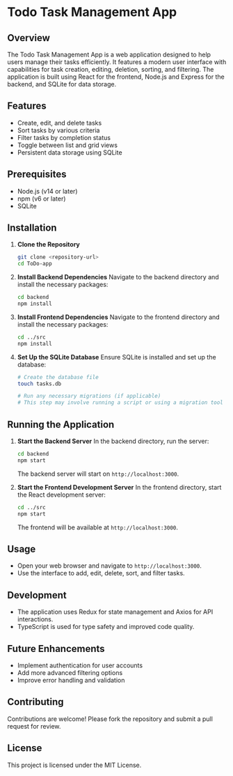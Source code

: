 # Todo Task Management App

## Overview
The Todo Task Management App is a web application designed to help users manage their tasks efficiently. It features a modern user interface with capabilities for task creation, editing, deletion, sorting, and filtering. The application is built using React for the frontend, Node.js and Express for the backend, and SQLite for data storage.

## Features
- Create, edit, and delete tasks
- Sort tasks by various criteria
- Filter tasks by completion status
- Toggle between list and grid views
- Persistent data storage using SQLite

## Prerequisites
- Node.js (v14 or later)
- npm (v6 or later)
- SQLite

## Installation

1. **Clone the Repository**
   ```bash
   git clone <repository-url>
   cd ToDo-app
   ```

2. **Install Backend Dependencies**
   Navigate to the backend directory and install the necessary packages:
   ```bash
   cd backend
   npm install
   ```

3. **Install Frontend Dependencies**
   Navigate to the frontend directory and install the necessary packages:
   ```bash
   cd ../src
   npm install
   ```

4. **Set Up the SQLite Database**
   Ensure SQLite is installed and set up the database:
   ```bash
   # Create the database file
   touch tasks.db

   # Run any necessary migrations (if applicable)
   # This step may involve running a script or using a migration tool
   ```

## Running the Application

1. **Start the Backend Server**
   In the backend directory, run the server:
   ```bash
   cd backend
   npm start
   ```
   The backend server will start on `http://localhost:3000`.

2. **Start the Frontend Development Server**
   In the frontend directory, start the React development server:
   ```bash
   cd ../src
   npm start
   ```
   The frontend will be available at `http://localhost:3000`.

## Usage
- Open your web browser and navigate to `http://localhost:3000`.
- Use the interface to add, edit, delete, sort, and filter tasks.

## Development
- The application uses Redux for state management and Axios for API interactions.
- TypeScript is used for type safety and improved code quality.

## Future Enhancements
- Implement authentication for user accounts
- Add more advanced filtering options
- Improve error handling and validation

## Contributing
Contributions are welcome! Please fork the repository and submit a pull request for review.

## License
This project is licensed under the MIT License.
